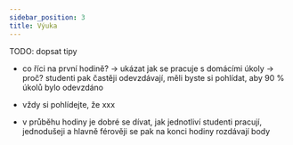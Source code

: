 ```yaml
---
sidebar_position: 3
title: Výuka
---
```


TODO: dopsat tipy

- co říci na první hodině? -> ukázat jak se pracuje s domácími úkoly -> proč? studenti pak častěji odevzdávají, měli byste si pohlídat, aby 90 % úkolů bylo odevzdáno

- vždy si pohlídejte, že xxx

- v průběhu hodiny je dobré se dívat, jak jednotliví studenti pracují, jednodušeji a hlavně férověji se pak na konci hodiny rozdávají body
